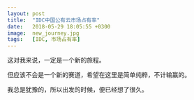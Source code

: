```yaml
---
layout: post
title:  "IDC中国公有云市场占有率"
date:   2018-05-29 18:05:55 +0300
image:  new_journey.jpg
tags:   [IDC, 市场占有率]
---
```

这对我来说，一定是一个新的旅程。

但应该不会是一个新的赛道，希望在这里是简单纯粹，不计输赢的。

我总是犹豫的，所以出发的时候，便已经想了很久。
